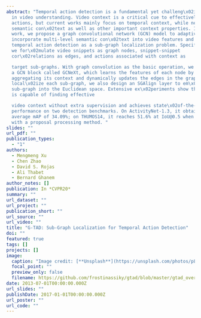 ```yaml
---
abstract: "Temporal action detection is a fundamental yet challeng\x02ing task
  in video understanding. Video context is a critical cue to effectively detect
  actions, but current works mainly focus on temporal context, while neglecting
  semantic con\x02text as well as other important context properties. In this
  work, we propose a graph convolutional network (GCN) model to adaptively
  incorporate multi-level semantic con\x02text into video features and cast
  temporal action detection as a sub-graph localization problem. Specifically,
  we for\x02mulate video snippets as graph nodes, snippet-snippet
  cor\x02relations as edges, and actions associated with context as

  target sub-graphs. With graph convolution as the basic operation, we design
  a GCN block called GCNeXt, which learns the features of each node by
  aggregating its context and dynamically updates the edges in the graph. To
  local\x02ize each sub-graph, we also design an SGAlign layer to em\x02bed each
  sub-graph into the Euclidean space. Extensive ex\x02periments show that G-TAD
  is capable of finding effective

  video context without extra supervision and achieves state\x02of-the-art
  performance on two detection benchmarks. On ActivityNet-1.3, it obtains an
  average mAP of 34.09%; on THUMOS14, it reaches 51.6% at IoU@0.5 when combined
  with a proposal processing method. "
slides: ""
url_pdf: ""
publication_types:
  - "1"
authors:
  - Mengmeng Xu
  - Chen Zhao
  - David S. Rojas
  - Ali Thabet
  - Bernard Ghanem
author_notes: []
publication: In *CVPR20*
summary: ""
url_dataset: ""
url_project: ""
publication_short: ""
url_source: ""
url_video: ""
title: "G-TAD: Sub-Graph Localization for Temporal Action Detection"
doi: ""
featured: true
tags: []
projects: []
image:
  caption: "Image credit: [**Unsplash**](https://unsplash.com/photos/pLCdAaMFLTE)"
  focal_point: ""
  preview_only: false
  filename: https://github.com/frostinassiky/gtad/blob/master/gtad_overview.png?raw=true
date: 2013-07-01T00:00:00.000Z
url_slides: ""
publishDate: 2017-01-01T00:00:00.000Z
url_poster: ""
url_code: ""
---
```

